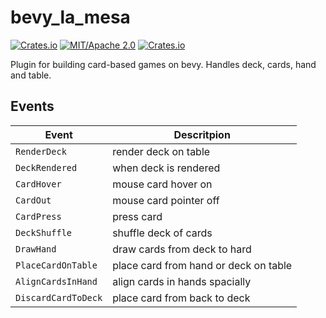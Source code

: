 # bevy_la_mesa

[![Crates.io](https://img.shields.io/crates/v/bevy_la_mesa.svg)](https://crates.io/crates/bevy_la_mesa)
[![MIT/Apache 2.0](https://img.shields.io/badge/license-MIT%2FApache-blue.svg)](https://github.com/bevyengine/bevy#license)
[![Crates.io](https://img.shields.io/crates/d/bevy_la_mesa.svg)](https://crates.io/crates/bevy_la_mesa)

Plugin for building card-based games on bevy. Handles deck, cards, hand and table.

## Events

|   Event             | Descritpion                           |
| ------------------- | ------------------------------------- |
| `RenderDeck`        | render deck on table                  |
| `DeckRendered`      | when deck is rendered                 |
| `CardHover`         | mouse card hover on                   |
| `CardOut`           | mouse card pointer off                |
| `CardPress`         | press card                            |
| `DeckShuffle`       | shuffle deck of cards                 |
| `DrawHand`          | draw cards from deck to hard          |
| `PlaceCardOnTable`  | place card from hand or deck on table |
| `AlignCardsInHand`  | align cards in hands spacially        |
| `DiscardCardToDeck` | place card from back to deck          |
